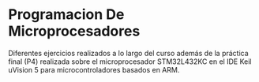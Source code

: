 ﻿# Programacion De Microprocesadores
Diferentes ejercicios realizados a lo largo del curso además de la práctica final (P4) realizada sobre el microprocesador STM32L432KC en el IDE Keil uVision 5 para microcontroladores basados en ARM.
